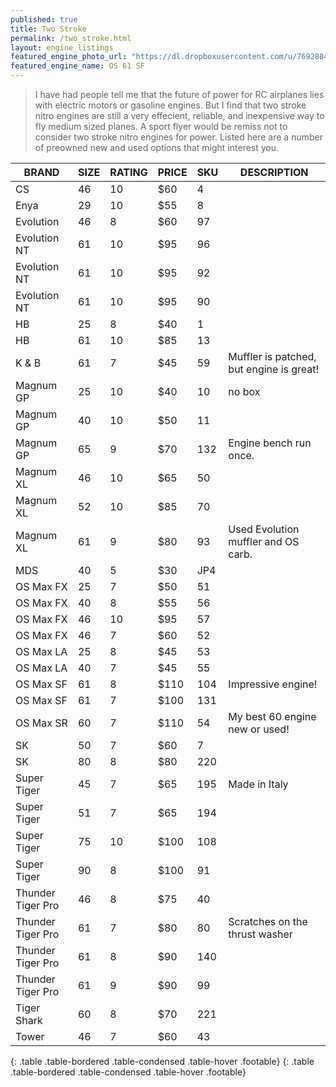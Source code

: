 ```yaml
---
published: true
title: Two Stroke
permalink: /two_stroke.html
layout: engine_listings
featured_engine_photo_url: "https://dl.dropboxusercontent.com/u/76928840/Website%20Photos/featured/2-stroke.jpg"
featured_engine_name: OS 61 SF
---
```






























> I have had people tell me that the future of power for RC airplanes lies with electric motors or gasoline engines. But I find that two stroke nitro engines are still a very effecient, reliable, and inexpensive way to fly medium sized planes. A sport flyer would be remiss not to consider two stroke nitro engines for power. Listed here are a number of preowned new and used options that might interest you.

BRAND             | SIZE  | RATING | PRICE | SKU   | DESCRIPTION
------------------|-------|--------|-------|-------|--------------------               
CS                | 46    | 10     | $60   | 4     |
Enya              | 29    | 10     | $55   | 8     |                                             
Evolution         | 46    | 8      | $60   | 97    |
Evolution NT      | 61    | 10     | $95   | 96    |
Evolution NT      | 61    | 10     | $95   | 92    | 
Evolution NT      | 61    | 10     | $95   | 90    |
HB                | 25    |  8     | $40   | 1     |       
HB                | 61    | 10     | $85   | 13    |
K & B             | 61    | 7      | $45   | 59    | Muffler is patched, but engine is great!
Magnum GP         | 25    | 10     | $40   | 10    | no box                                       
Magnum GP         | 40    | 10     | $50   | 11    |
Magnum GP         | 65    | 9      | $70   | 132   | Engine bench run once.                                  
Magnum XL         | 46    | 10     | $65   | 50    |
Magnum XL         | 52    | 10     | $85   | 70    |                                 
Magnum XL         | 61    | 9      | $80   | 93    | Used Evolution muffler and OS carb. 
MDS               | 40    | 5      | $30   | JP4   |                                                                          
OS Max FX         | 25    | 7      | $50   | 51    |                                 
OS Max FX         | 40    | 8      | $55   | 56    |
OS Max FX         | 46    | 10     | $95   | 57
OS Max FX         | 46    | 7      | $60   | 52    |
OS Max LA         | 25    | 8      | $45   | 53    |                                     
OS Max LA         | 40    | 7      | $45   | 55    |
OS Max SF         | 61    | 8      | $110  | 104   | Impressive engine!
OS Max SF         | 61    | 7      | $100  | 131   |
OS Max SR         | 60    | 7      | $110  | 54    | My best 60 engine new or used!  
SK                | 50    | 7      | $60   | 7     |                                                
SK                | 80    | 8      | $80   | 220   |
Super Tiger       | 45    | 7      | $65   | 195   | Made in Italy
Super Tiger       | 51    | 7      | $65   | 194   |
Super Tiger       | 75    | 10     | $100  | 108   |                                 
Super Tiger       | 90    | 8      | $100  | 91    |                               
Thunder Tiger Pro | 46    | 8      | $75   | 40    |
Thunder Tiger Pro | 61    | 7      | $80   | 80    |  Scratches on the thrust washer   
Thunder Tiger Pro | 61    | 8      | $90   | 140   |
Thunder Tiger Pro | 61    | 9      | $90   | 99    |                       
Tiger Shark       | 60    | 8      | $70   | 221   |                                         
Tower             | 46    | 7      | $60   | 43    |                                         
{: .table .table-bordered .table-condensed .table-hover .footable}
{: .table .table-bordered .table-condensed .table-hover .footable}
